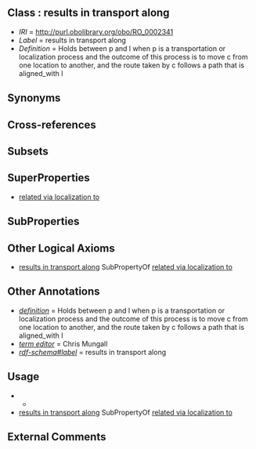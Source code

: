 
## Class : results in transport along

 * *IRI* = http://purl.obolibrary.org/obo/RO_0002341
 * *Label* = results in transport along
 * *Definition* = Holds between p and l when p is a transportation or localization process and the outcome of this process is to move c from one location to another, and the route taken by c follows a path that is aligned_with l 

## Synonyms


## Cross-references


## Subsets


## SuperProperties

 * [related via localization to](../../RO/37/RO_0002337.md)

## SubProperties


## Other Logical Axioms

 * [results in transport along](../../RO/41/RO_0002341.md) SubPropertyOf [related via localization to](../../RO/37/RO_0002337.md)

## Other Annotations

 * *[definition](../../IAO/15/IAO_0000115.md)* = Holds between p and l when p is a transportation or localization process and the outcome of this process is to move c from one location to another, and the route taken by c follows a path that is aligned_with l 
 * *[term editor](../../IAO/17/IAO_0000117.md)* = Chris Mungall
 * *[rdf-schema#label](../../el/rdf-schema#label.md)* = results in transport along

## Usage

 * -
 * [results in transport along](../../RO/41/RO_0002341.md) SubPropertyOf [related via localization to](../../RO/37/RO_0002337.md)

## External Comments

